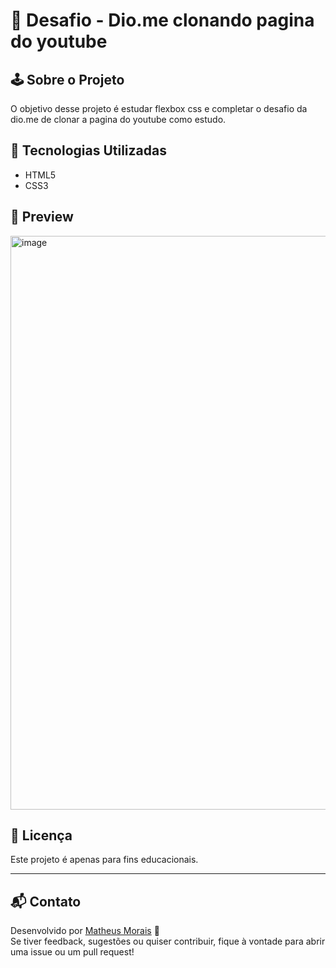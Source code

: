 # 🎯 Desafio - Dio.me clonando pagina do youtube

## 🕹️ Sobre o Projeto

O objetivo desse projeto é estudar flexbox css e completar o desafio da dio.me de clonar a pagina do youtube como estudo.


## 🚀 Tecnologias Utilizadas

- HTML5
- CSS3

## 📸 Preview

<img width="1844" height="918" alt="image" src="https://github.com/user-attachments/assets/5e2ca945-59f1-4b5c-a28b-668a9f176aad" />


## 📄 Licença

Este projeto é apenas para fins educacionais.

---

## 📬 Contato

Desenvolvido por [Matheus Morais](https://github.com/Matheusrmorais) 🚀  
Se tiver feedback, sugestões ou quiser contribuir, fique à vontade para abrir uma issue ou um pull request!


